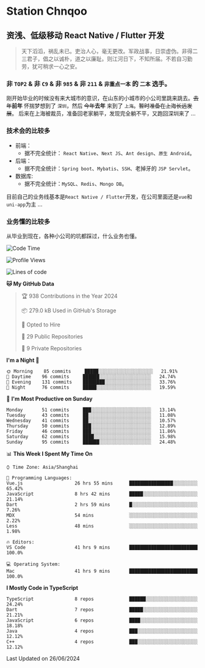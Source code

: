 # Station Chnqoo

## 资浅、低级移动 React Native / Flutter 开发

> 天下滔滔，祸乱未已。吏治人心，毫无更改。军政战事，日崇虚伪。非得二三君子，倡之以诚朴，道之以廉耻。则江河日下，不知所届。不若自习勤劳，犹可稍求一心之安。

### 非 `TOP2` & 非 `C9` & 非 `985` & 非 `211` & `非重点一本` 的 `二本` 选手。

刚开始毕业的时候没有来大城市的意识，在山东的小城市的小公司里跳来跳去。~~去年~~**前年** 怀揣梦想到了 `深圳`，然后 ~~今年~~**去年** 来到了 `上海`。~~暂时准备在上海长远发展~~。
后来在上海被裁员，准备回老家躺平，发现完全躺不平，又跑回深圳来了 ...

### 技术会的比较多

- 前端：
  - 据不完全统计： `React Native`、`Next JS`、`Ant design`、`原生 Android`。
- 后端：
  - 据不完全统计：`Spring boot`、`Mybatis`、`SSH`、老掉牙的 `JSP Servlet`。
- 数据库:
  - 据不完全统计：`MySQL`、`Redis`、`Mongo DB`。

目前自己的业务线基本是`React Native / Flutter`开发，在公司里面还是`vue`和`uni-app`为主 ...

### 业务懂的比较多

从毕业到现在，各种小公司的坑都踩过，什么业务也懂。

<!--START_SECTION:waka-->
![Code Time](http://img.shields.io/badge/Code%20Time-5%2C429%20hrs%2024%20mins-blue)

![Profile Views](http://img.shields.io/badge/Profile%20Views-10-blue)

![Lines of code](https://img.shields.io/badge/From%20Hello%20World%20I%27ve%20Written-265%20Thousand%20lines%20of%20code-blue)

**🐱 My GitHub Data** 

> 🏆 938 Contributions in the Year 2024
 > 
> 📦 279.0 kB Used in GitHub's Storage 
 > 
> 💼 Opted to Hire
 > 
> 📜 29 Public Repositories 
 > 
> 🔑 9 Private Repositories  
 > 
**I'm a Night 🦉** 

```text
🌞 Morning    85 commits     █████░░░░░░░░░░░░░░░░░░░░   21.91% 
🌆 Daytime    96 commits     ██████░░░░░░░░░░░░░░░░░░░   24.74% 
🌃 Evening    131 commits    ████████░░░░░░░░░░░░░░░░░   33.76% 
🌙 Night      76 commits     █████░░░░░░░░░░░░░░░░░░░░   19.59%

```
📅 **I'm Most Productive on Sunday** 

```text
Monday       51 commits     ███░░░░░░░░░░░░░░░░░░░░░░   13.14% 
Tuesday      43 commits     ██░░░░░░░░░░░░░░░░░░░░░░░   11.08% 
Wednesday    41 commits     ██░░░░░░░░░░░░░░░░░░░░░░░   10.57% 
Thursday     50 commits     ███░░░░░░░░░░░░░░░░░░░░░░   12.89% 
Friday       46 commits     ███░░░░░░░░░░░░░░░░░░░░░░   11.86% 
Saturday     62 commits     ████░░░░░░░░░░░░░░░░░░░░░   15.98% 
Sunday       95 commits     ██████░░░░░░░░░░░░░░░░░░░   24.48%

```


📊 **This Week I Spent My Time On** 

```text
⌚︎ Time Zone: Asia/Shanghai

💬 Programming Languages: 
Vue.js                   26 hrs 55 mins      ████████████████░░░░░░░░░   65.42% 
JavaScript               8 hrs 42 mins       █████░░░░░░░░░░░░░░░░░░░░   21.14% 
Dart                     2 hrs 59 mins       █░░░░░░░░░░░░░░░░░░░░░░░░   7.26% 
MDX                      54 mins             ░░░░░░░░░░░░░░░░░░░░░░░░░   2.22% 
Less                     48 mins             ░░░░░░░░░░░░░░░░░░░░░░░░░   1.98%

🔥 Editors: 
VS Code                  41 hrs 9 mins       █████████████████████████   100.0%

💻 Operating System: 
Mac                      41 hrs 9 mins       █████████████████████████   100.0%

```

**I Mostly Code in TypeScript** 

```text
TypeScript               8 repos             ██████░░░░░░░░░░░░░░░░░░░   24.24% 
Dart                     7 repos             █████░░░░░░░░░░░░░░░░░░░░   21.21% 
JavaScript               6 repos             ████░░░░░░░░░░░░░░░░░░░░░   18.18% 
Java                     4 repos             ███░░░░░░░░░░░░░░░░░░░░░░   12.12% 
C++                      4 repos             ███░░░░░░░░░░░░░░░░░░░░░░   12.12%

```



 Last Updated on 26/06/2024
<!--END_SECTION:waka-->

<!---
ChenqiaoStation/ChenqiaoStation is a ✨ special ✨ repository because its `README.md` (this file) appears on your GitHub profile.
You can click the Preview link to take a look at your changes.
--->
